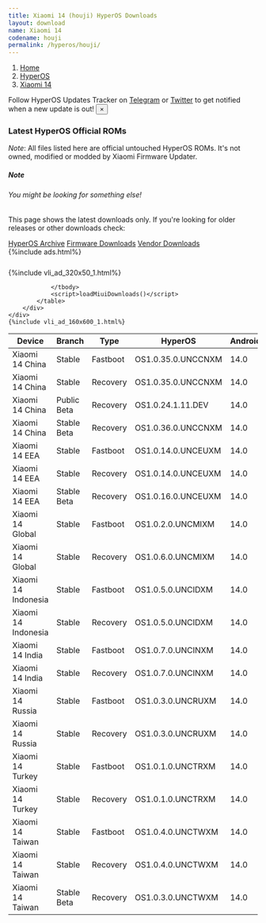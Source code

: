 ```yaml
---
title: Xiaomi 14 (houji) HyperOS Downloads
layout: download
name: Xiaomi 14
codename: houji
permalink: /hyperos/houji/
---
```

<nav aria-label="breadcrumb">
    <ol class="breadcrumb">
        <li class="breadcrumb-item"><a href="/">Home</a></li>
        <li class="breadcrumb-item"><a href="/hyperos/">HyperOS</a></li>
        <li class="breadcrumb-item active" aria-current="page"><a href="/hyperos/houji/">Xiaomi 14</a></li>
    </ol>
</nav>
<div class="alert alert-primary alert-dismissible fade show" role="alert">
    Follow HyperOS Updates Tracker on <a href="https://t.me/MIUIUpdatesTracker" class="alert-link">Telegram</a>
     or <a href="https://twitter.com/MiFwUpdater" class="alert-link">Twitter</a> to get notified when a new update is out!
    <button type="button" class="close" data-dismiss="alert" aria-label="Close">
        <span aria-hidden="true">&times;</span>
    </button>
</div>

### Latest HyperOS Official ROMs
*Note*: All files listed here are official untouched HyperOS ROMs. It's not owned, modified or modded by Xiaomi Firmware Updater.
<div class="card">
  <div class="card-body">
    <h5 class="card-title">Note</h5>
    <h6 class="card-subtitle mb-2 text-muted">You might be looking for something else!</h6>
    <p class="card-text">This page shows the latest downloads only.
     If you're looking for older releases or other downloads check:</p>
    <a href="/archive/hyperos/houji/" class="card-link">HyperOS Archive</a>
    <a href="/firmware/houji/" class="card-link">Firmware Downloads</a>
    <a href="/vendor/houji/" class="card-link">Vendor Downloads</a>
  </div>
</div>
{%include ads.html%}
<div class="row justify-content-center">
    <div class="col-10">
        <div class="table-responsive-md" style="margin-top: 25px;">
            {%include vli_ad_320x50_1.html%}
            <table id="miui" class="display dt-responsive nowrap compact table table-striped table-hover table-sm">
                <thead class="thead-dark">
                    <tr>
                        <th data-ref="device">Device</th>
                        <th data-ref="branch">Branch</th>
                        <th data-ref="type">Type</th>
                        <th data-ref="miui">HyperOS</th>
                        <th data-ref="android">Android</th>
                        <th data-ref="size">Size</th>
                        <th data-ref="size">Date</th>
                        <th data-ref="link">Link</th>
                    </tr>
                </thead>
                <tbody>
                <tr><td>Xiaomi 14 China</td><td>Stable</td><td>Fastboot</td><td>OS1.0.35.0.UNCCNXM</td><td>14.0</td><td>8.7 GB</td><td>2024-03-22</td><td><a href="/hyperos/houji/stable/OS1.0.35.0.UNCCNXM/">Download</a></td></tr>
<tr><td>Xiaomi 14 China</td><td>Stable</td><td>Recovery</td><td>OS1.0.35.0.UNCCNXM</td><td>14.0</td><td>5.8 GB</td><td>2024-03-26</td><td><a href="/hyperos/houji/stable/OS1.0.35.0.UNCCNXM/">Download</a></td></tr>
<tr><td>Xiaomi 14 China</td><td>Public Beta</td><td>Recovery</td><td>OS1.0.24.1.11.DEV</td><td>14.0</td><td>5.8 GB</td><td>2024-01-12</td><td><a href="/hyperos/houji/public beta/OS1.0.24.1.11.DEV/">Download</a></td></tr>
<tr><td>Xiaomi 14 China</td><td>Stable Beta</td><td>Recovery</td><td>OS1.0.36.0.UNCCNXM</td><td>14.0</td><td>5.8 GB</td><td>2024-04-10</td><td><a href="/hyperos/houji/stable beta/OS1.0.36.0.UNCCNXM/">Download</a></td></tr>
<tr><td>Xiaomi 14 EEA</td><td>Stable</td><td>Fastboot</td><td>OS1.0.14.0.UNCEUXM</td><td>14.0</td><td>7.7 GB</td><td>2024-02-24</td><td><a href="/hyperos/houji/stable/OS1.0.14.0.UNCEUXM/">Download</a></td></tr>
<tr><td>Xiaomi 14 EEA</td><td>Stable</td><td>Recovery</td><td>OS1.0.14.0.UNCEUXM</td><td>14.0</td><td>5.9 GB</td><td>2024-02-02</td><td><a href="/hyperos/houji/stable/OS1.0.14.0.UNCEUXM/">Download</a></td></tr>
<tr><td>Xiaomi 14 EEA</td><td>Stable Beta</td><td>Recovery</td><td>OS1.0.16.0.UNCEUXM</td><td>14.0</td><td>6.0 GB</td><td>2024-03-30</td><td><a href="/hyperos/houji/stable beta/OS1.0.16.0.UNCEUXM/">Download</a></td></tr>
<tr><td>Xiaomi 14 Global</td><td>Stable</td><td>Fastboot</td><td>OS1.0.2.0.UNCMIXM</td><td>14.0</td><td>8.0 GB</td><td>2024-02-29</td><td><a href="/hyperos/houji/stable/OS1.0.2.0.UNCMIXM/">Download</a></td></tr>
<tr><td>Xiaomi 14 Global</td><td>Stable</td><td>Recovery</td><td>OS1.0.6.0.UNCMIXM</td><td>14.0</td><td>5.9 GB</td><td>2024-03-26</td><td><a href="/hyperos/houji/stable/OS1.0.6.0.UNCMIXM/">Download</a></td></tr>
<tr><td>Xiaomi 14 Indonesia</td><td>Stable</td><td>Fastboot</td><td>OS1.0.5.0.UNCIDXM</td><td>14.0</td><td>7.4 GB</td><td>2024-04-01</td><td><a href="/hyperos/houji/stable/OS1.0.5.0.UNCIDXM/">Download</a></td></tr>
<tr><td>Xiaomi 14 Indonesia</td><td>Stable</td><td>Recovery</td><td>OS1.0.5.0.UNCIDXM</td><td>14.0</td><td>5.9 GB</td><td>2024-04-11</td><td><a href="/hyperos/houji/stable/OS1.0.5.0.UNCIDXM/">Download</a></td></tr>
<tr><td>Xiaomi 14 India</td><td>Stable</td><td>Fastboot</td><td>OS1.0.7.0.UNCINXM</td><td>14.0</td><td>6.5 GB</td><td>2024-04-01</td><td><a href="/hyperos/houji/stable/OS1.0.7.0.UNCINXM/">Download</a></td></tr>
<tr><td>Xiaomi 14 India</td><td>Stable</td><td>Recovery</td><td>OS1.0.7.0.UNCINXM</td><td>14.0</td><td>5.8 GB</td><td>2024-04-11</td><td><a href="/hyperos/houji/stable/OS1.0.7.0.UNCINXM/">Download</a></td></tr>
<tr><td>Xiaomi 14 Russia</td><td>Stable</td><td>Fastboot</td><td>OS1.0.3.0.UNCRUXM</td><td>14.0</td><td>7.7 GB</td><td>2024-04-01</td><td><a href="/hyperos/houji/stable/OS1.0.3.0.UNCRUXM/">Download</a></td></tr>
<tr><td>Xiaomi 14 Russia</td><td>Stable</td><td>Recovery</td><td>OS1.0.3.0.UNCRUXM</td><td>14.0</td><td>5.8 GB</td><td>2024-04-11</td><td><a href="/hyperos/houji/stable/OS1.0.3.0.UNCRUXM/">Download</a></td></tr>
<tr><td>Xiaomi 14 Turkey</td><td>Stable</td><td>Fastboot</td><td>OS1.0.1.0.UNCTRXM</td><td>14.0</td><td>7.0 GB</td><td>2024-02-29</td><td><a href="/hyperos/houji/stable/OS1.0.1.0.UNCTRXM/">Download</a></td></tr>
<tr><td>Xiaomi 14 Turkey</td><td>Stable</td><td>Recovery</td><td>OS1.0.1.0.UNCTRXM</td><td>14.0</td><td>5.7 GB</td><td>2024-02-29</td><td><a href="/hyperos/houji/stable/OS1.0.1.0.UNCTRXM/">Download</a></td></tr>
<tr><td>Xiaomi 14 Taiwan</td><td>Stable</td><td>Fastboot</td><td>OS1.0.4.0.UNCTWXM</td><td>14.0</td><td>6.9 GB</td><td>2024-03-26</td><td><a href="/hyperos/houji/stable/OS1.0.4.0.UNCTWXM/">Download</a></td></tr>
<tr><td>Xiaomi 14 Taiwan</td><td>Stable</td><td>Recovery</td><td>OS1.0.4.0.UNCTWXM</td><td>14.0</td><td>5.8 GB</td><td>2024-04-08</td><td><a href="/hyperos/houji/stable/OS1.0.4.0.UNCTWXM/">Download</a></td></tr>
<tr><td>Xiaomi 14 Taiwan</td><td>Stable Beta</td><td>Recovery</td><td>OS1.0.3.0.UNCTWXM</td><td>14.0</td><td>5.8 GB</td><td>2024-03-24</td><td><a href="/hyperos/houji/stable beta/OS1.0.3.0.UNCTWXM/">Download</a></td></tr>

                </tbody>
                <script>loadMiuiDownloads()</script>
            </table>
        </div>
    </div>
    {%include vli_ad_160x600_1.html%}
</div>
